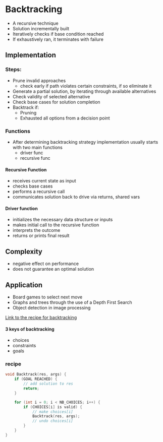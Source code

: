 # Backtracking

- A recursive technique
- Solution incrementally built
- Iteratively checks if base condition reached
- If exhaustively ran, it terminates with failure

## Implementation
### Steps:
- Prune invalid approaches
    - check early if path violates certain constraints, if so eliminate it
- Generate a partial solution, by iterating through available alternatives
- Check validity of selected alternative
- Check base cases for solution completion
- Backtrack if:
    - Pruning
    - Exhausted all options from a decision point

### Functions
- After determining backtracking strategy implementation usually starts with two main functions
    - driver func
    - recursive func
#### Recursive Function
- receives current state as input
- checks base cases
- performs a recursive call
- communicates solution back to drive via returns, shared vars

#### Driver function
- initializes the necessary data structure or inputs
- makes initial call to the recursive function
- interprets the outcome
- returns or prints final result

## Complexity
- negative effect on performance
- does not guarantee an optimal solution

## Application
- Board games to select next move
- Graphs and trees through the use of a Depth First Search
- Object detection in image processing

[Link to the recipe for backtracking](https://www.youtube.com/watch?v=Nabbpl7y4Lo)
#### 3 keys of backtracking
- choices
- constraints
- goals

### recipe
```cpp
void Backtrack(res, args) {
    if (GOAL REACHED) {
        // add solution to res
        return;
    }

    for (int i = 0; i < NB_CHOICES; i++) {
        if (CHOICES[i] is valid) {
            // make choices[i]
            Backtrack(res, args);
            // undo choices[i]
        }
    }
}